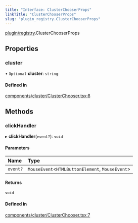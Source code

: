 ```yaml
---
title: "Interface: ClusterChooserProps"
linkTitle: "ClusterChooserProps"
slug: "plugin_registry.ClusterChooserProps"
---
```


[plugin/registry](../modules/plugin_registry.md).ClusterChooserProps

## Properties

### cluster

• `Optional` **cluster**: `string`

#### Defined in

[components/cluster/ClusterChooser.tsx:8](https://github.com/headlamp-k8s/headlamp/blob/1ae27053/frontend/src/components/cluster/ClusterChooser.tsx#L8)

## Methods

### clickHandler

▸ **clickHandler**(`event?`): `void`

#### Parameters

| Name | Type |
| :------ | :------ |
| `event?` | `MouseEvent`<`HTMLButtonElement`, `MouseEvent`\> |

#### Returns

`void`

#### Defined in

[components/cluster/ClusterChooser.tsx:7](https://github.com/headlamp-k8s/headlamp/blob/1ae27053/frontend/src/components/cluster/ClusterChooser.tsx#L7)
